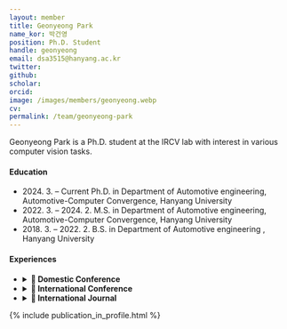 ```yaml
---
layout: member
title: Geonyeong Park
name_kor: 박건영
position: Ph.D. Student
handle: geonyeong
email: dsa3515@hanyang.ac.kr
twitter: 
github: 
scholar: 
orcid: 
image: /images/members/geonyeong.webp
cv: 
permalink: /team/geonyeong-park
---
```


Geonyeong Park is a Ph.D. student at the IRCV lab with interest in various computer vision tasks.


#### Education

<ul class="chronological">
  <li><span>2024. 3. – Current</span> Ph.D. in Department of Automotive engineering, Automotive-Computer Convergence, Hanyang University</li>
  <li><span>2022. 3. – 2024. 2.</span> M.S. in Department of Automotive engineering, Automotive-Computer Convergence, Hanyang University</li>
  <li><span>2018. 3. – 2022. 2.</span> B.S. in Department of Automotive engineering
, Hanyang University</li>
  
</ul>

#### Experiences
<ul class="chronological">
<li>
<details>
<summary> <span style="font-weight: bold;">🔎 Domestic Conference</span></summary>
  <li> [C1] Double Trailer Truck Path Planning and Optimal Control for Avoiding Overhang Collision
Geonyeong Park, Sangwon Han, and Kunsoo Huh
Conference of the Korean Society of Automotive Engineers(KSAE), 2022 </li>
</details>
</li>
<li>
<details>
<summary> <span style="font-weight: bold;">🔎 International Conference</span></summary>
  <li> [C2] Development of A Path-Tracking Controller for Tractor with Multi-Unit Trailer Based on Model Predictive Control in Large Curvature Road
Sangwon Han, <span style="font-weight: bold;">Geonyeong Park</span>, and Kunsoo Huh
VDI Conference, 2023 </li>
  <li>[C3] Multi-Target Longitudinal Control Based on Model Predictive Control for Autonomous Bus
  Sangwon Han, Gihoon Kim, Jaeho Choi, <span style="font-weight: bold;">Geonyeong Park</span>, Seungwon Choi and Kunsoo Huh
  International Association for Vehicle System Dynamic(IAVSD), 2023</li>
   <li>[C4] Development of optimal path planning and control system for double-trailer truck
<span style="font-weight: bold;">Geonyeong Park</span>, Sangwon Han, and Kunsoo Huh
International Association for Vehicle System Dynamic(IAVSD), 2023</li>

  <li>[C5] Estimated State-Based Optimal Path Planning and Control System for Lane-Keeping of Semi-Trailer Trucks
Sangwon Han, <span style="font-weight: bold;">Geonyeong Park</span>, Yoonyong Ahn, Gunhee Cho and Kunsoo Huh
IEEE Conference on Intelligent Transportation Systems (ITSC), 2023
</li>
</details>

</li>
<li>
<details>

<summary> <span style="font-weight: bold;">🔎 International Journal</span></summary>
  <li> [J1] Hybrid State Observer Design for Estimating the Hitch Angles of Tractor-Multi Unit Trailer
Sangwon Han, Kyusang Yoon, <span style="font-weight: bold;">Geonyeong Park</span>, and Kunsoo Huh
IEEE Transactions on Intelligent Vehicle(T-IV), 2023 </li>
  <li>[[J2] Robust Lane Keeping Control for Tractor with Multi-Unit Trailer under Parametric Uncertainty
Sangwon Han, Kyusang Yoon, <span style="font-weight: bold;">Geonyeong Park</span>, and Kunsoo Huh
IEEE Transactions on Intelligent Vehicle(T-IV), 2023</li>
</details>

</li>
</ul>


{% include publication_in_profile.html %}
